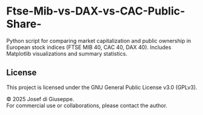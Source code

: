 # Ftse-Mib-vs-DAX-vs-CAC-Public-Share-
Python script for comparing market capitalization and public ownership in European stock indices (FTSE MIB 40, CAC 40, DAX 40). Includes Matplotlib visualizations and summary statistics.

## License
This project is licensed under the GNU General Public License v3.0 (GPLv3).

© 2025 Josef di Giuseppe.  
For commercial use or collaborations, please contact the author.
